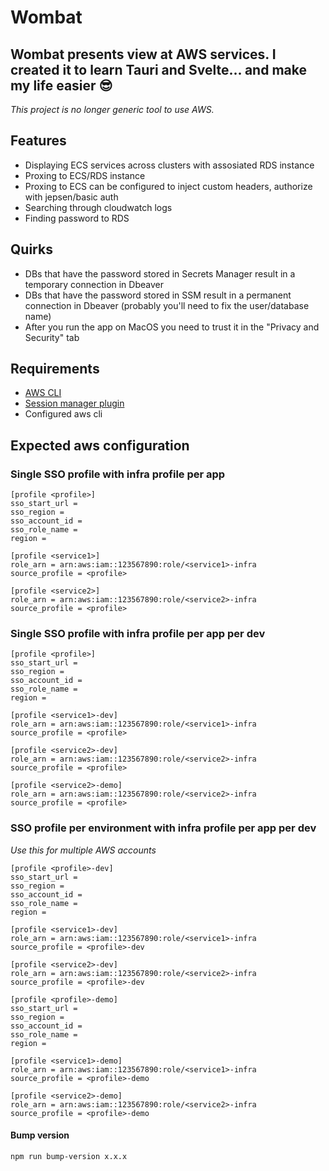 # Wombat

## Wombat presents view at AWS services. I created it to learn Tauri and Svelte... and make my life easier 😎

_This project is no longer generic tool to use AWS._

## Features

- Displaying ECS services across clusters with assosiated RDS instance
- Proxing to ECS/RDS instance
- Proxing to ECS can be configured to inject custom headers, authorize with jepsen/basic auth
- Searching through cloudwatch logs
- Finding password to RDS

## Quirks

- DBs that have the password stored in Secrets Manager result in a temporary connection in Dbeaver
- DBs that have the password stored in SSM result in a permanent connection in Dbeaver (probably you'll need to fix the user/database name)
- After you run the app on MacOS you need to trust it in the "Privacy and Security" tab

## Requirements

- [AWS CLI](https://aws.amazon.com/cli/)
- [Session manager plugin](https://docs.aws.amazon.com/systems-manager/latest/userguide/session-manager-working-with-install-plugin.html)
- Configured aws cli

## Expected aws configuration

### Single SSO profile with infra profile per app

```
[profile <profile>]
sso_start_url =
sso_region =
sso_account_id =
sso_role_name =
region =

[profile <service1>]
role_arn = arn:aws:iam::123567890:role/<service1>-infra
source_profile = <profile>

[profile <service2>]
role_arn = arn:aws:iam::123567890:role/<service2>-infra
source_profile = <profile>
```

### Single SSO profile with infra profile per app per dev

```
[profile <profile>]
sso_start_url =
sso_region =
sso_account_id =
sso_role_name =
region =

[profile <service1>-dev]
role_arn = arn:aws:iam::123567890:role/<service1>-infra
source_profile = <profile>

[profile <service2>-dev]
role_arn = arn:aws:iam::123567890:role/<service2>-infra
source_profile = <profile>

[profile <service2>-demo]
role_arn = arn:aws:iam::123567890:role/<service2>-infra
source_profile = <profile>
```

### SSO profile per environment with infra profile per app per dev

_Use this for multiple AWS accounts_

```
[profile <profile>-dev]
sso_start_url =
sso_region =
sso_account_id =
sso_role_name =
region =

[profile <service1>-dev]
role_arn = arn:aws:iam::123567890:role/<service1>-infra
source_profile = <profile>-dev

[profile <service2>-dev]
role_arn = arn:aws:iam::123567890:role/<service2>-infra
source_profile = <profile>-dev

[profile <profile>-demo]
sso_start_url =
sso_region =
sso_account_id =
sso_role_name =
region =

[profile <service1>-demo]
role_arn = arn:aws:iam::123567890:role/<service1>-infra
source_profile = <profile>-demo

[profile <service2>-demo]
role_arn = arn:aws:iam::123567890:role/<service2>-infra
source_profile = <profile>-demo

```

#### Bump version

`npm run bump-version x.x.x`
